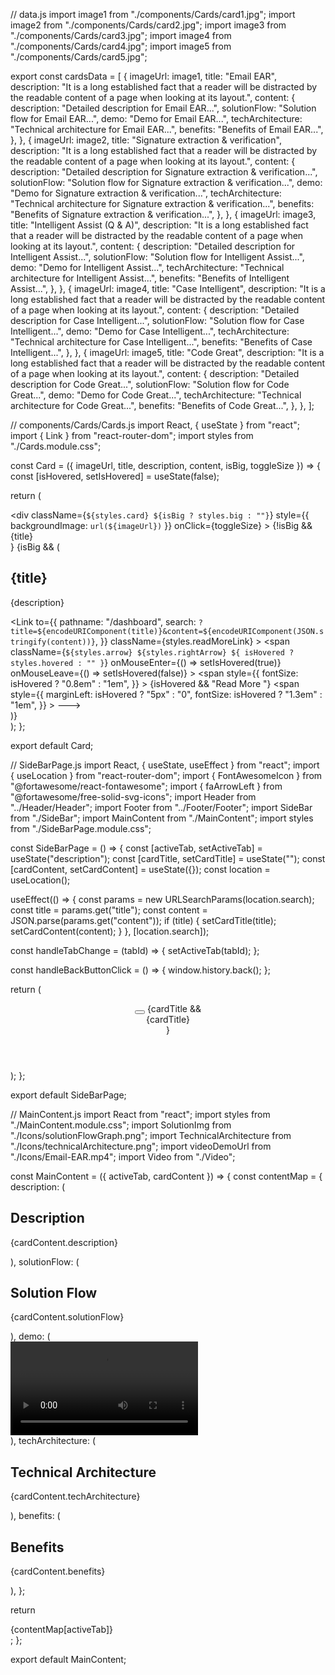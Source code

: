 
// data.js
import image1 from "./components/Cards/card1.jpg";
import image2 from "./components/Cards/card2.jpg";
import image3 from "./components/Cards/card3.jpg";
import image4 from "./components/Cards/card4.jpg";
import image5 from "./components/Cards/card5.jpg";

export const cardsData = [
  {
    imageUrl: image1,
    title: "Email EAR",
    description: "It is a long established fact that a reader will be distracted by the readable content of a page when looking at its layout.",
    content: {
      description: "Detailed description for Email EAR...",
      solutionFlow: "Solution flow for Email EAR...",
      demo: "Demo for Email EAR...",
      techArchitecture: "Technical architecture for Email EAR...",
      benefits: "Benefits of Email EAR...",
    },
  },
  {
    imageUrl: image2,
    title: "Signature extraction & verification",
    description: "It is a long established fact that a reader will be distracted by the readable content of a page when looking at its layout.",
    content: {
      description: "Detailed description for Signature extraction & verification...",
      solutionFlow: "Solution flow for Signature extraction & verification...",
      demo: "Demo for Signature extraction & verification...",
      techArchitecture: "Technical architecture for Signature extraction & verification...",
      benefits: "Benefits of Signature extraction & verification...",
    },
  },
  {
    imageUrl: image3,
    title: "Intelligent Assist (Q & A)",
    description: "It is a long established fact that a reader will be distracted by the readable content of a page when looking at its layout.",
    content: {
      description: "Detailed description for Intelligent Assist...",
      solutionFlow: "Solution flow for Intelligent Assist...",
      demo: "Demo for Intelligent Assist...",
      techArchitecture: "Technical architecture for Intelligent Assist...",
      benefits: "Benefits of Intelligent Assist...",
    },
  },
  {
    imageUrl: image4,
    title: "Case Intelligent",
    description: "It is a long established fact that a reader will be distracted by the readable content of a page when looking at its layout.",
    content: {
      description: "Detailed description for Case Intelligent...",
      solutionFlow: "Solution flow for Case Intelligent...",
      demo: "Demo for Case Intelligent...",
      techArchitecture: "Technical architecture for Case Intelligent...",
      benefits: "Benefits of Case Intelligent...",
    },
  },
  {
    imageUrl: image5,
    title: "Code Great",
    description: "It is a long established fact that a reader will be distracted by the readable content of a page when looking at its layout.",
    content: {
      description: "Detailed description for Code Great...",
      solutionFlow: "Solution flow for Code Great...",
      demo: "Demo for Code Great...",
      techArchitecture: "Technical architecture for Code Great...",
      benefits: "Benefits of Code Great...",
    },
  },
];





// components/Cards/Cards.js
import React, { useState } from "react";
import { Link } from "react-router-dom";
import styles from "./Cards.module.css";

const Card = ({ imageUrl, title, description, content, isBig, toggleSize }) => {
  const [isHovered, setIsHovered] = useState(false);

  return (
    <div className={styles.cardsContainer}>
      <div
        className={`${styles.card} ${isBig ? styles.big : ""}`}
        style={{ backgroundImage: `url(${imageUrl})` }}
        onClick={toggleSize}
      >
        {!isBig && <div className={styles.cardTitle}>{title}</div>}
        {isBig && (
          <div className={styles.cardContent}>
            <h2>{title}</h2>
            <p>{description}</p>
            <Link
              to={{
                pathname: "/dashboard",
                search: `?title=${encodeURIComponent(title)}&content=${encodeURIComponent(JSON.stringify(content))}`,
              }}
              className={styles.readMoreLink}
            >
              <span
                className={`${styles.arrow} ${styles.rightArrow} ${
                  isHovered ? styles.hovered : ""
                }`}
                onMouseEnter={() => setIsHovered(true)}
                onMouseLeave={() => setIsHovered(false)}
              >
                <span
                  style={{
                    fontSize: isHovered ? "0.8em" : "1em",
                  }}
                >
                  {isHovered && "Read More "}
                </span>
                <span
                  style={{
                    marginLeft: isHovered ? "5px" : "0",
                    fontSize: isHovered ? "1.3em" : "1em",
                  }}
                >
                  &#129106;
                </span>
              </span>
            </Link>
          </div>
        )}
      </div>
    </div>
  );
};

export default Card;





// SideBarPage.js
import React, { useState, useEffect } from "react";
import { useLocation } from "react-router-dom";
import { FontAwesomeIcon } from "@fortawesome/react-fontawesome";
import { faArrowLeft } from "@fortawesome/free-solid-svg-icons";
import Header from "../Header/Header";
import Footer from "../Footer/Footer";
import SideBar from "./SideBar";
import MainContent from "./MainContent";
import styles from "./SideBarPage.module.css";

const SideBarPage = () => {
  const [activeTab, setActiveTab] = useState("description");
  const [cardTitle, setCardTitle] = useState("");
  const [cardContent, setCardContent] = useState({});
  const location = useLocation();

  useEffect(() => {
    const params = new URLSearchParams(location.search);
    const title = params.get("title");
    const content = JSON.parse(params.get("content"));
    if (title) {
      setCardTitle(title);
      setCardContent(content);
    }
  }, [location.search]);

  const handleTabChange = (tabId) => {
    setActiveTab(tabId);
  };

  const handleBackButtonClick = () => {
    window.history.back();
  };

  return (
    <div className={styles.sideBarPage}>
      <Header />
      <div className={styles.header}>
        <button onClick={handleBackButtonClick} className={styles.backButton}>
          <FontAwesomeIcon icon={faArrowLeft} />
        </button>
        {cardTitle && <div className={styles.cardTitle}>{cardTitle}</div>}
      </div>
      <div className={styles.contentWrapper}>
        <SideBar activeTab={activeTab} handleTabChange={handleTabChange} />
        <MainContent activeTab={activeTab} cardContent={cardContent} />
      </div>
      <Footer />
    </div>
  );
};

export default SideBarPage;






// MainContent.js
import React from "react";
import styles from "./MainContent.module.css";
import SolutionImg from "./Icons/solutionFlowGraph.png";
import TechnicalArchitecture from "./Icons/technicalArchitecture.png";
import videoDemoUrl from "./Icons/Email-EAR.mp4";
import Video from "./Video";

const MainContent = ({ activeTab, cardContent }) => {
  const contentMap = {
    description: (
      <div>
        <h2>Description</h2>
        <p>{cardContent.description}</p>
      </div>
    ),
    solutionFlow: (
      <div>
        <h2>Solution Flow</h2>
        <p>{cardContent.solutionFlow}</p>
      </div>
    ),
    demo: (
      <div>
        <Video src={videoDemoUrl} />
        <p>{cardContent.demo}</p>
      </div>
    ),
    techArchitecture: (
      <div>
        <h2>Technical Architecture</h2>
        <p>{cardContent.techArchitecture}</p>
      </div>
    ),
    benefits: (
      <div>
        <h2>Benefits</h2>
        <p>{cardContent.benefits}</p>
      </div>
    ),
  };

  return <div className={styles.mainContent}>{contentMap[activeTab]}</div>;
};

export default MainContent;
